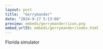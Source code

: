 ```yaml
---
layout: post
title:  "Gerrymander"
date: "2024-9-17 5:13:00"
preview: embeds/gerrymander/icon.png
embed_url55: embeds/gerrymander/index.html
---
```

Florida simulator